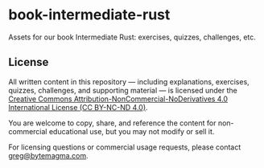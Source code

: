 # book-intermediate-rust
Assets for our book Intermediate Rust: exercises, quizzes, challenges, etc.

## License

All written content in this repository — including explanations, exercises, quizzes, challenges, and supporting material — is licensed under the  
[Creative Commons Attribution-NonCommercial-NoDerivatives 4.0 International License (CC BY-NC-ND 4.0)](https://creativecommons.org/licenses/by-nc-nd/4.0/).

You are welcome to copy, share, and reference the content for non-commercial educational use, but you may not modify or sell it.

For licensing questions or commercial usage requests, please contact [greg@bytemagma.com](mailto:greg@bytemagma.com).
